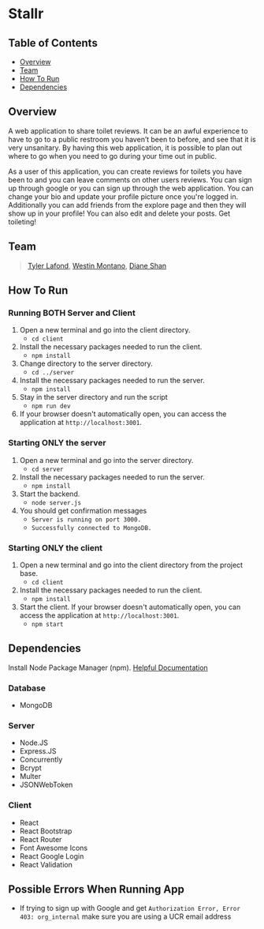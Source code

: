 # Stallr

## Table of Contents

- [Overview](#overview)
- [Team](#team)
- [How To Run](#how-to-run)
- [Dependencies](#dependencies)

## Overview

A web application to share toilet reviews. It can be an awful experience to have to go to a public restroom you haven’t been to before, and see that it is very unsanitary. By having this web application, it is possible to plan out where to go when you need to go during your time out in public.

As a user of this application, you can create reviews for toilets you have been to and you can leave comments on other users reviews. You can sign up through google or you can sign up through the web application. You can change your bio and update your profile picture once you're logged in. Additionally you can add friends from the explore page and then they will show up in your profile! You can also edit and delete your posts. Get toileting!

## Team

>[Tyler Lafond](https://github.com/Tyler-Lafond), [Westin Montano](https://github.com/westinm01), [Diane Shan](https://github.com/dianeshan)

## How To Run

### Running BOTH Server and Client

1. Open a new terminal and go into the client directory.
    - `cd client`
2. Install the necessary packages needed to run the client.
    - `npm install`
3. Change directory to the server directory.
    - `cd ../server`
4. Install the necessary packages needed to run the server.
    - `npm install`
5. Stay in the server directory and run the script
    - `npm run dev`
6. If your browser doesn't automatically open, you can access the application at `http://localhost:3001`.

### Starting ONLY the server

1. Open a new terminal and go into the server directory.
    - `cd server`
2. Install the necessary packages needed to run the server.
    - `npm install`
3. Start the backend.
    - `node server.js`
4. You should get confirmation messages
    - `Server is running on port 3000.`
    - `Successfully connected to MongoDB.`

### Starting ONLY the client

1. Open a new terminal and go into the client directory from the project base.
    - `cd client`
2. Install the necessary packages needed to run the client.
    - `npm install`
3. Start the client. If your browser doesn't automatically open, you can access the application at `http://localhost:3001`.
    - `npm start`

## Dependencies

Install Node Package Manager (npm). [Helpful Documentation](https://www.npmjs.com/get-npm)

### Database

- MongoDB

### Server

- Node.JS
- Express.JS
- Concurrently
- Bcrypt
- Multer
- JSONWebToken

### Client

- React
- React Bootstrap
- React Router
- Font Awesome Icons
- React Google Login
- React Validation

## Possible Errors When Running App

- If trying to sign up with Google and get `Authorization Error, Error 403: org_internal` make sure you are using a UCR email address
